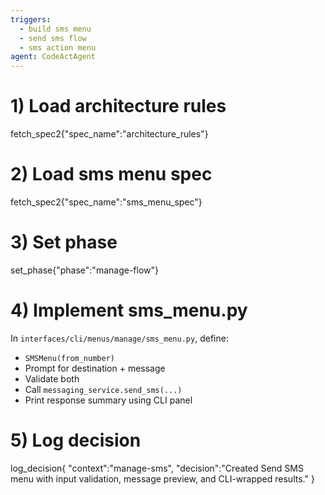 ```yaml
---
triggers:
  - build sms menu
  - send sms flow
  - sms action menu
agent: CodeActAgent
---
```


# 1) Load architecture rules
fetch_spec2{"spec_name":"architecture_rules"}

# 2) Load sms menu spec
fetch_spec2{"spec_name":"sms_menu_spec"}

# 3) Set phase
set_phase{"phase":"manage-flow"}

# 4) Implement sms_menu.py
In `interfaces/cli/menus/manage/sms_menu.py`, define:
- `SMSMenu(from_number)`
- Prompt for destination + message
- Validate both
- Call `messaging_service.send_sms(...)`
- Print response summary using CLI panel

# 5) Log decision
log_decision{
  "context":"manage-sms",
  "decision":"Created Send SMS menu with input validation, message preview, and CLI-wrapped results."
}
